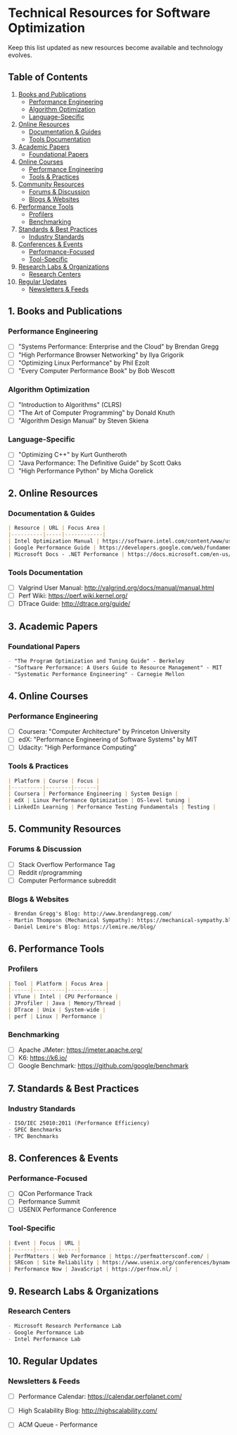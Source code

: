 # Technical Resources for Software Optimization

Keep this list updated as new resources become available and technology evolves.

## Table of Contents

1. [Books and Publications](#1-books-and-publications)
    - [Performance Engineering](#performance-engineering)
    - [Algorithm Optimization](#algorithm-optimization)
    - [Language-Specific](#language-specific)
2. [Online Resources](#2-online-resources)
    - [Documentation & Guides](#documentation--guides)
    - [Tools Documentation](#tools-documentation)
3. [Academic Papers](#3-academic-papers)
    - [Foundational Papers](#foundational-papers)
4. [Online Courses](#4-online-courses)
    - [Performance Engineering](#performance-engineering-1)
    - [Tools & Practices](#tools--practices)
5. [Community Resources](#5-community-resources)
    - [Forums & Discussion](#forums--discussion)
    - [Blogs & Websites](#blogs--websites)
6. [Performance Tools](#6-performance-tools)
    - [Profilers](#profilers)
    - [Benchmarking](#benchmarking)
7. [Standards & Best Practices](#7-standards--best-practices)
    - [Industry Standards](#industry-standards)
8. [Conferences & Events](#8-conferences--events)
    - [Performance-Focused](#performance-focused)
    - [Tool-Specific](#tool-specific)
9. [Research Labs & Organizations](#9-research-labs--organizations)
    - [Research Centers](#research-centers)
10. [Regular Updates](#10-regular-updates)
    - [Newsletters & Feeds](#newsletters--feeds)

## 1. Books and Publications

### Performance Engineering
- [ ] "Systems Performance: Enterprise and the Cloud" by Brendan Gregg
- [ ] "High Performance Browser Networking" by Ilya Grigorik
- [ ] "Optimizing Linux Performance" by Phil Ezolt
- [ ] "Every Computer Performance Book" by Bob Wescott

### Algorithm Optimization
- [ ] "Introduction to Algorithms" (CLRS)
- [ ] "The Art of Computer Programming" by Donald Knuth
- [ ] "Algorithm Design Manual" by Steven Skiena

### Language-Specific
- [ ] "Optimizing C++" by Kurt Guntheroth
- [ ] "Java Performance: The Definitive Guide" by Scott Oaks
- [ ] "High Performance Python" by Micha Gorelick

## 2. Online Resources

### Documentation & Guides
```markdown
| Resource | URL | Focus Area |
|----------|-----|------------|
| Intel Optimization Manual | https://software.intel.com/content/www/us/en/develop/documentation/cpp-compiler-developer-guide-and-reference/top/optimization-and-programming-guide.html | CPU Optimization |
| Google Performance Guide | https://developers.google.com/web/fundamentals/performance | Web Performance |
| Microsoft Docs - .NET Performance | https://docs.microsoft.com/en-us/dotnet/framework/performance/ | .NET Optimization |
```

### Tools Documentation
- [ ] Valgrind User Manual: http://valgrind.org/docs/manual/manual.html
- [ ] Perf Wiki: https://perf.wiki.kernel.org/
- [ ] DTrace Guide: http://dtrace.org/guide/

## 3. Academic Papers

### Foundational Papers
```markdown
- "The Program Optimization and Tuning Guide" - Berkeley
- "Software Performance: A Users Guide to Resource Management" - MIT
- "Systematic Performance Engineering" - Carnegie Mellon
```

## 4. Online Courses

### Performance Engineering
- [ ] Coursera: "Computer Architecture" by Princeton University
- [ ] edX: "Performance Engineering of Software Systems" by MIT
- [ ] Udacity: "High Performance Computing"

### Tools & Practices
```markdown
| Platform | Course | Focus |
|----------|--------|-------|
| Coursera | Performance Engineering | System Design |
| edX | Linux Performance Optimization | OS-level tuning |
| LinkedIn Learning | Performance Testing Fundamentals | Testing |
```

## 5. Community Resources

### Forums & Discussion
- [ ] Stack Overflow Performance Tag
- [ ] Reddit r/programming
- [ ] Computer Performance subreddit

### Blogs & Websites
```markdown
- Brendan Gregg's Blog: http://www.brendangregg.com/
- Martin Thompson (Mechanical Sympathy): https://mechanical-sympathy.blogspot.com/
- Daniel Lemire's Blog: https://lemire.me/blog/
```

## 6. Performance Tools

### Profilers
```markdown
| Tool | Platform | Focus Area |
|------|----------|------------|
| VTune | Intel | CPU Performance |
| JProfiler | Java | Memory/Thread |
| DTrace | Unix | System-wide |
| perf | Linux | Performance |
```

### Benchmarking
- [ ] Apache JMeter: https://jmeter.apache.org/
- [ ] K6: https://k6.io/
- [ ] Google Benchmark: https://github.com/google/benchmark

## 7. Standards & Best Practices

### Industry Standards
```markdown
- ISO/IEC 25010:2011 (Performance Efficiency)
- SPEC Benchmarks
- TPC Benchmarks
```

## 8. Conferences & Events

### Performance-Focused
- [ ] QCon Performance Track
- [ ] Performance Summit
- [ ] USENIX Performance Conference

### Tool-Specific
```markdown
| Event | Focus | URL |
|-------|-------|-----|
| PerfMatters | Web Performance | https://perfmattersconf.com/ |
| SREcon | Site Reliability | https://www.usenix.org/conferences/byname/925 |
| Performance Now | JavaScript | https://perfnow.nl/ |
```

## 9. Research Labs & Organizations

### Research Centers
```markdown
- Microsoft Research Performance Lab
- Google Performance Lab
- Intel Performance Lab
```

## 10. Regular Updates

### Newsletters & Feeds
- [ ] Performance Calendar: https://calendar.perfplanet.com/
- [ ] High Scalability Blog: http://highscalability.com/
- [ ] ACM Queue - Performance

